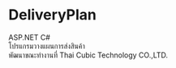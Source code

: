 # DeliveryPlan
ASP.NET C# <br />
โปรแกรมวางแผนการส่งสินค้า <br />
พัฒนาขณะทำงานที่ Thai Cubic Technology CO.,LTD.
